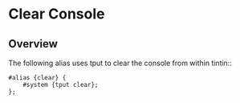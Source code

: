 Clear Console
=============

Overview
--------
The following alias uses tput to clear the console from within tintin::

    #alias {clear} {
        #system {tput clear};
    };
